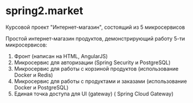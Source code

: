 # spring2.market
Курсовой проект "Интернет-магазин", состоящий из 5 микросервисов


Простой интернет-магазин продуктов, демонстрирующий работу 5-ти микросервисов:
1) Фронт (написан на HTML, AngularJS)
2) Микросервис для авторизации (Spring Security и PostgreSQL)
3) Микросервис для работы с корзиной продуктов (использование Docker и Redis)
4) Микросервис для работы с продуктами и заказами (использование Docker и PostgreSQL)
5) Единая точка доступа для UI (gateway) ( Spring Cloud Gateway)

